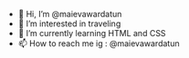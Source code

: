 - 👋 Hi, I’m @maievawardatun
- 👀 I’m interested in traveling 
- 🌱 I’m currently learning HTML and CSS
- 📫 How to reach me ig : @maievawardatun

<!---
maievawardatun/maievawardatun is a ✨ special ✨ repository because its `README.md` (this file) appears on your GitHub profile.
You can click the Preview link to take a look at your changes.
--->
